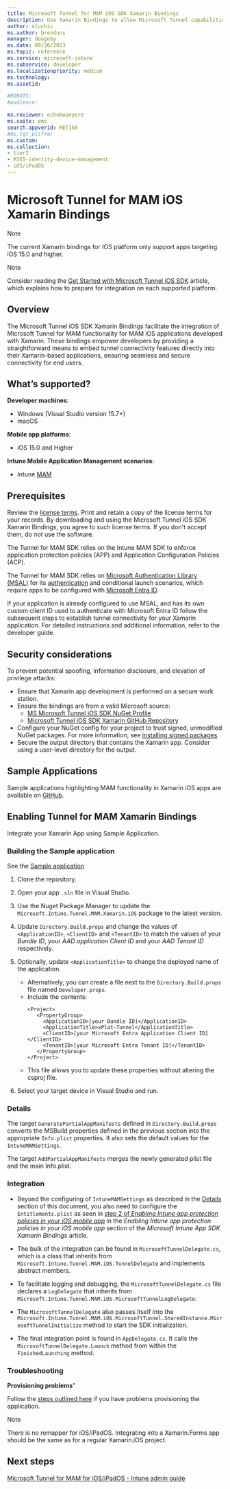 ```yaml
---
title: Microsoft Tunnel for MAM iOS SDK Xamarin Bindings 
description: Use Xamarin Bindings to allow Microsoft Tunnel capabilities for iOS applications. 
author: oluchic 
ms.author: brenduns
manager: dougeby
ms.date: 09/26/2023
ms.topic: reference
ms.service: microsoft-intune
ms.subservice: developer
ms.localizationpriority: medium
ms.technology:
ms.assetid:

#ROBOTS:
#audience:

ms.reviewer: ochukwunyere
ms.suite: ems
search.appverid: MET150
#ms.tgt_pltfrm:
ms.custom:
ms.collection:
- tier2
- M365-identity-device-management
- iOS/iPadOS
---
```


# Microsoft Tunnel for MAM iOS Xamarin Bindings

> [!NOTE]
>
> The current Xamarin bindings for IOS platform only support apps targeting iOS 15.0 and higher.

> [!NOTE]
>
> Consider reading the [Get Started with Microsoft Tunnel iOS SDK](/mem/intune/developer/tunnel-mam-ios-sdk) article, which explains how to prepare for integration on each supported platform.

## Overview

The Microsoft Tunnel iOS SDK Xamarin Bindings facilitate the integration of Microsoft Tunnel for MAM functionality for MAM iOS applications developed with Xamarin. These bindings empower developers by providing a straightforward means to embed tunnel connectivity features directly into their Xamarin-based applications, ensuring seamless and secure connectivity for end users.

## What’s supported?

__Developer machines__:

- Windows (Visual Studio version 15.7+)
- macOS

__Mobile app platforms__:

- iOS 15.0 and Higher

__Intune Mobile Application Management scenarios__:

- Intune [MAM](/mem/intune/apps/android-deployment-scenarios-app-protection-work-profiles)

## Prerequisites

Review the [license terms](https://github.com/msintuneappsdk/ms-intune-tunnel-sdk-xamarin/blob/main/Microsoft%20License%20Terms%20Tunnel%20for%20Mobile%20Application%20Management%20iOS%20SDK%20Xamarin%20Bindings.pdf). Print and retain a copy of the license terms for your records. By downloading and using the Microsoft Tunnel iOS SDK Xamarin Bindings, you agree to such license terms. If you don't accept them, do not use the software.

The Tunnel for MAM SDK relies on the Intune MAM SDK to enforce application protection policies (APP) and Application Configuration Policies (ACP).

The Tunnel for MAM SDK relies on [Microsoft Authentication Library (MSAL)](/azure/active-directory/develop/v2-overview) for its [authentication](/azure/active-directory/develop/authentication-vs-authorization) and conditional launch scenarios, which require apps to be configured with [Microsoft Entra ID](/azure/active-directory/fundamentals/active-directory-whatis).

If your application is already configured to use MSAL, and has its own custom client ID used to authenticate with Microsoft Entra ID follow the subsequent steps to establish tunnel connectivity for your Xamarin application. For detailed instructions and additional information, refer to the developer guide.

## Security considerations

To prevent potential spoofing, information disclosure, and elevation of privilege attacks:

- Ensure that Xamarin app development is performed on a secure work station.
- Ensure the bindings are from a valid Microsoft source:
  - [MS Microsoft Tunnel iOS SDK NuGet Profile](https://www.nuget.org/profiles/msintuneappsdk)
  - [Microsoft Tunnel iOS SDK Xamarin GitHub Repository](https://github.com/msintuneappsdk/intune-app-sdk-xamarin)
- Configure your NuGet config for your project to trust signed, unmodified NuGet packages. For more information, see [installing signed packages](/nuget/consume-packages/installing-signed-packages).
- Secure the output directory that contains the Xamarin app. Consider using a user-level directory for the output.

## Sample Applications

Sample applications highlighting MAM functionality in Xamarin iOS apps are available on [GitHub](https://github.com/msintuneappsdk/ms-intune-tunnel-iOS-sampleapps).

## Enabling Tunnel for MAM Xamarin Bindings

Integrate your Xamarin App using Sample Application.

### Building the Sample application

See the [Sample application](https://github.com/msintuneappsdk/ms-intune-tunnel-iOS-sampleapps)
 
1. Clone the repository.

2. Open your app `.sln` file in Visual Studio.

3. Use the Nuget Package Manager to update the `Microsoft.Intune.Tunnel.MAM.Xamarin.iOS` package to the latest version.

4. Update `Directory.Build.props` and change the values of `<ApplicationID>`, `<ClientID>` and `<TenantID>` to match the values of your _Bundle ID_, your _AAD application Client ID_ and your _AAD Tenant ID_ respectively.

5. Optionally, update `<ApplicationTitle>` to change the deployed name of the application.

   - Alternatively, you can create a file next to the `Directory.Build.props` file named `Developer.props`.
   - Include the contents:
     ```
     <Project>
        <PropertyGroup>
          <ApplicationID>[your Bundle ID]</ApplicationID>
          <ApplicationTitle>xPlat-Tunnel</ApplicationTitle>
          <ClientID>[your Microsoft Entra Application Client ID]</ClientID>
          <TenantID>[your Microsoft Entra Tenant ID]</TenantID>
        </PropertyGroup>
     </Project>
      ```
   - This file allows you to update these properties without altering the csproj file.

6. Select your target device in Visual Studio and run.

### Details

The target `GeneratePartialAppManifests` defined in `Directory.Build.props` converts the MSBuild properties defined in the previous section into the appropriate `Info.plist` properties. It also sets the default values for the `IntuneMAMSettings`.

The target `AddPartialAppManifests` merges the newly generated plist file and the main Info.plist.

### Integration

- Beyond the configuring of `IntuneMAMSettings` as described in the [Details](#details) section of this document, you also need to configure the `Entitlements.plist` as seen in [step 2 of *Enabling Intune app protection policies in your iOS mobile app*](../developer/app-sdk-xamarin.md#enabling-intune-app-protection-policies-in-your-ios-mobile-app) in the _Enabling Intune app protection policies in your iOS mobile app_ section of the _Microsoft Intune App SDK Xamarin Bindings_ article.

- The bulk of the integration can be found in `MicrosoftTunnelDelegate.cs`, which is a class that inherits from `Microsoft.Intune.Tunnel.MAM.iOS.TunnelDelegate` and implements abstract members.

- To facilitate logging and debugging, the `MicrosoftTunnelDelegate.cs` file declares a `LogDelegate` that inherits from `Microsoft.Intune.Tunnel.MAM.iOS.MicrosoftTunnelLogDelegate`.

- The `MicrosoftTunnelDelegate` also passes itself into the `Microsoft.Intune.Tunnel.MAM.iOS.MicrosoftTunnel.SharedInstance.MicrosoftTunnelInitialize` method to start the SDK initialization.

- The final integration point is found in `AppDelegate.cs`. It calls the `MicrosoftTunnelDelegate.Launch` method from within the `FinishedLaunching` method.

### Troubleshooting

**Provisioning problems**"

Follow the [steps outlined here](/xamarin/ios/get-started/installation/device-provisioning/free-provisioning?tabs=macos) if you have problems provisioning the application.

> [!NOTE]
>
> There is no remapper for iOS/iPadOS. Integrating into a Xamarin.Forms app should be the same as for a regular Xamarin.iOS project.

## Next steps

[Microsoft Tunnel for MAM for iOS/iPadOS - Intune admin guide](../developer/tunnel-mam-ios-sdk.md)
